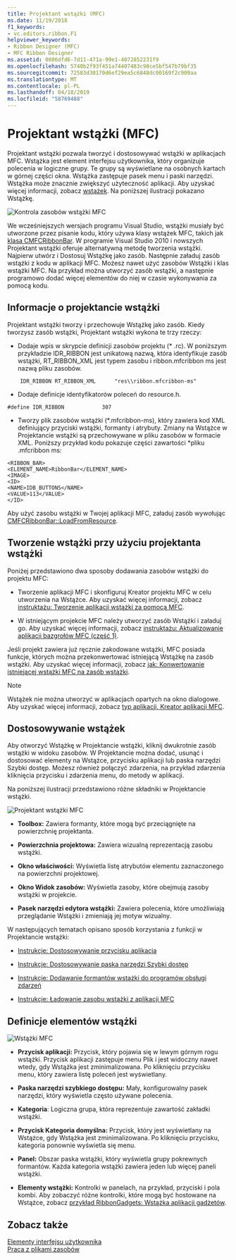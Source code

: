 ```yaml
---
title: Projektant wstążki (MFC)
ms.date: 11/19/2018
f1_keywords:
- vc.editors.ribbon.F1
helpviewer_keywords:
- Ribbon Designer (MFC)
- MFC Ribbon Designer
ms.assetid: 0806dfd6-7d11-471a-99e1-4072852231f9
ms.openlocfilehash: 5740b2f93f451a74407483c98ce5bf547b79bf35
ms.sourcegitcommit: 72583d30170d6ef29ea5c6848dc00169f2c909aa
ms.translationtype: MT
ms.contentlocale: pl-PL
ms.lasthandoff: 04/18/2019
ms.locfileid: "58769488"
---
```

# <a name="ribbon-designer-mfc"></a>Projektant wstążki (MFC)

Projektant wstążki pozwala tworzyć i dostosowywać wstążki w aplikacjach MFC. Wstążka jest element interfejsu użytkownika, który organizuje polecenia w logiczne grupy. Te grupy są wyświetlane na osobnych kartach w górnej części okna. Wstążka zastępuje pasek menu i paski narzędzi. Wstążka może znacznie zwiększyć użyteczność aplikacji. Aby uzyskać więcej informacji, zobacz [wstążek](/windows/desktop/uxguide/cmd-ribbons). Na poniższej ilustracji pokazano Wstążkę.

![Kontrola zasobów wstążki MFC](../mfc/media/ribbon_no_callouts.png "kontrolę zasobów wstążki MFC")

We wcześniejszych wersjach programu Visual Studio, wstążki musiały być utworzone przez pisanie kodu, który używa klasy wstążek MFC, takich jak [klasa CMFCRibbonBar](../mfc/reference/cmfcribbonbar-class.md). W programie Visual Studio 2010 i nowszych Projektant wstążki oferuje alternatywną metodę tworzenia wstążki. Najpierw utwórz i Dostosuj Wstążkę jako zasób. Następnie załaduj zasób wstążki z kodu w aplikacji MFC. Możesz nawet użyć zasobów Wstążki i klas wstążki MFC. Na przykład można utworzyć zasób wstążki, a następnie programowo dodać więcej elementów do niej w czasie wykonywania za pomocą kodu.

## <a name="understanding-the-ribbon-designer"></a>Informacje o projektancie wstążki

Projektant wstążki tworzy i przechowuje Wstążkę jako zasób. Kiedy tworzysz zasób wstążki, Projektant wstążki wykona te trzy rzeczy:

- Dodaje wpis w skrypcie definicji zasobów projektu (* .rc). W poniższym przykładzie IDR_RIBBON jest unikatową nazwą, która identyfikuje zasób wstążki, RT_RIBBON_XML jest typem zasobu i ribbon.mfcribbon ms jest nazwą pliku zasobów.

```
    IDR_RIBBON RT_RIBBON_XML      "res\\ribbon.mfcribbon-ms"
```

- Dodaje definicje identyfikatorów poleceń do resource.h.

```
#define IDR_RIBBON            307
```

- Tworzy plik zasobów wstążki (*.mfcribbon-ms), który zawiera kod XML definiujący przyciski wstążki, formanty i atrybuty. Zmiany na Wstążce w Projektancie wstążki są przechowywane w pliku zasobów w formacie XML. Poniższy przykład kodu pokazuje części zawartości \*pliku .mfcribbon ms:

```
<RIBBON_BAR>
<ELEMENT_NAME>RibbonBar</ELEMENT_NAME>
<IMAGE>
<ID>
<NAME>IDB_BUTTONS</NAME>
<VALUE>113</VALUE>
</ID>
```

Aby użyć zasobu wstążki w Twojej aplikacji MFC, załaduj zasób wywołując [CMFCRibbonBar::LoadFromResource](../mfc/reference/cmfcribbonbar-class.md#loadfromresource).

## <a name="creating-a-ribbon-by-using-the-ribbon-designer"></a>Tworzenie wstążki przy użyciu projektanta wstążki

Poniżej przedstawiono dwa sposoby dodawania zasobów wstążki do projektu MFC:

- Tworzenie aplikacji MFC i skonfiguruj Kreator projektu MFC w celu utworzenia na Wstążce. Aby uzyskać więcej informacji, zobacz [instruktażu: Tworzenie aplikacji wstążki za pomocą MFC](../mfc/walkthrough-creating-a-ribbon-application-by-using-mfc.md).

- W istniejącym projekcie MFC należy utworzyć zasób Wstążki i załaduj go. Aby uzyskać więcej informacji, zobacz [instruktażu: Aktualizowanie aplikacji bazgrołów MFC (część 1)](../mfc/walkthrough-updating-the-mfc-scribble-application-part-1.md).

Jeśli projekt zawiera już ręcznie zakodowane wstążki, MFC posiada funkcje, których można przekonwertować istniejącą Wstążkę na zasób wstążki. Aby uzyskać więcej informacji, zobacz [jak: Konwertowanie istniejącej wstążki MFC na zasób wstążki](../mfc/how-to-convert-an-existing-mfc-ribbon-to-a-ribbon-resource.md).

> [!NOTE]
>  Wstążek nie można utworzyć w aplikacjach opartych na okno dialogowe. Aby uzyskać więcej informacji, zobacz [typ aplikacji, Kreator aplikacji MFC](../mfc/reference/application-type-mfc-application-wizard.md).

## <a name="customizing-ribbons"></a>Dostosowywanie wstążek

Aby otworzyć Wstążkę w Projektancie wstążki, kliknij dwukrotnie zasób wstążki w widoku zasobów. W Projektancie można dodać, usunąć i dostosować elementy na Wstążce, przycisku aplikacji lub paska narzędzi Szybki dostęp. Możesz również połączyć zdarzenia, na przykład zdarzenia kliknięcia przycisku i zdarzenia menu, do metody w aplikacji.

Na poniższej ilustracji przedstawiono różne składniki w Projektancie wstążki.

![Projektant wstążki MFC](../mfc/media/ribbon_designer.png "Projektant wstążki MFC")

- **Toolbox:** Zawiera formanty, które mogą być przeciągnięte na powierzchnię projektanta.

- **Powierzchnia projektowa:** Zawiera wizualną reprezentacją zasobu wstążki.

- **Okno właściwości:** Wyświetla listę atrybutów elementu zaznaczonego na powierzchni projektowej.

- **Okno Widok zasobów:** Wyświetla zasoby, które obejmują zasoby wstążki w projekcie.

- **Pasek narzędzi edytora wstążki:** Zawiera polecenia, które umożliwiają przeglądanie Wstążki i zmieniają jej motyw wizualny.

W następujących tematach opisano sposób korzystania z funkcji w Projektancie wstążki:

- [Instrukcje: Dostosowywanie przycisku aplikacja](../mfc/how-to-customize-the-application-button.md)

- [Instrukcje: Dostosowywanie paska narzędzi Szybki dostęp](../mfc/how-to-customize-the-quick-access-toolbar.md)

- [Instrukcje: Dodawanie formantów wstążki do programów obsługi zdarzeń](../mfc/how-to-add-ribbon-controls-and-event-handlers.md)

- [Instrukcje: Ładowanie zasobu wstążki z aplikacji MFC](../mfc/how-to-load-a-ribbon-resource-from-an-mfc-application.md)

## <a name="definitions-of-ribbon-elements"></a>Definicje elementów wstążki

![Wstążki MFC](../mfc/media/ribbon.png "wstążki MFC")

- **Przycisk aplikacji:** Przycisk, który pojawia się w lewym górnym rogu wstążki. Przycisk aplikacji zastępuje menu Plik i jest widoczny nawet wtedy, gdy Wstążka jest zminimalizowana. Po kliknięciu przycisku menu, który zawiera listę poleceń jest wyświetlany.

- **Paska narzędzi szybkiego dostępu:** Mały, konfigurowalny pasek narzędzi, który wyświetla często używane polecenia.

- **Kategoria**: Logiczna grupa, która reprezentuje zawartość zakładki wstążki.

- **Przycisk Kategoria domyślna:** Przycisk, który jest wyświetlany na Wstążce, gdy Wstążka jest zminimalizowana. Po kliknięciu przycisku, kategoria ponownie wyświetla się menu.

- **Panel:** Obszar paska wstążki, który wyświetla grupy pokrewnych formantów. Każda kategoria wstążki zawiera jeden lub więcej paneli wstążki.

- **Elementy wstążki:** Kontrolki w panelach, na przykład, przyciski i pola kombi. Aby zobaczyć różne kontrolki, które mogą być hostowane na Wstążce, zobacz [przykład RibbonGadgets: Wstążka aplikacji gadżetów](../overview/visual-cpp-samples.md).

## <a name="see-also"></a>Zobacz także

[Elementy interfejsu użytkownika](../mfc/user-interface-elements-mfc.md)<br/>
[Praca z plikami zasobów](../windows/working-with-resource-files.md)
